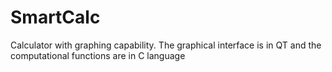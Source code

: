 # SmartCalc
Calculator with graphing capability. The graphical interface is in QT and the computational functions are in C language
